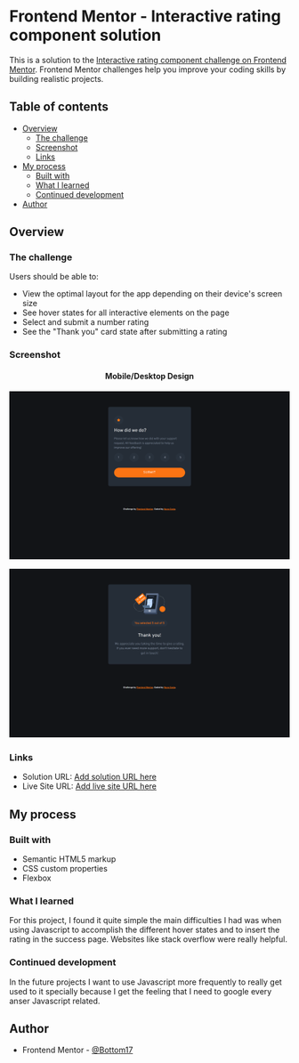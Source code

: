 # Frontend Mentor - Interactive rating component solution

This is a solution to the [Interactive rating component challenge on Frontend Mentor](https://www.frontendmentor.io/challenges/interactive-rating-component-koxpeBUmI). Frontend Mentor challenges help you improve your coding skills by building realistic projects.

## Table of contents

- [Overview](#overview)
  - [The challenge](#the-challenge)
  - [Screenshot](#screenshot)
  - [Links](#links)
- [My process](#my-process)
  - [Built with](#built-with)
  - [What I learned](#what-i-learned)
  - [Continued development](#continued-development)
- [Author](#author)

## Overview

### The challenge

Users should be able to:

- View the optimal layout for the app depending on their device's screen size
- See hover states for all interactive elements on the page
- Select and submit a number rating
- See the "Thank you" card state after submitting a rating

### Screenshot

<h4 align="center"><strong>Mobile/Desktop Design</strong></h4>

<p align="center">
<img src="./public//main-design.png" alt="page design">

<p align="center">
<img src="./public/success-design.png" alt="page design">

### Links

- Solution URL: [Add solution URL here](https://your-solution-url.com)
- Live Site URL: [Add live site URL here](https://your-live-site-url.com)

## My process

### Built with

- Semantic HTML5 markup
- CSS custom properties
- Flexbox

### What I learned

For this project, I found it quite simple the main difficulties I had was when using Javascript to accomplish the different hover states and to insert the rating in the success page. Websites like stack overflow were really helpful.

### Continued development

In the future projects I want to use Javascript more frequently to really get used to it specially because I get the feeling that I need to google every anser Javascript related.

## Author

- Frontend Mentor - [@Bottom17](https://www.frontendmentor.io/profile/Bottom17)
